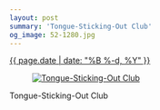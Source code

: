 ```yaml
---
layout: post
summary: 'Tongue-Sticking-Out Club'
og_image: 52-1280.jpg
---
```


<div class="post">
 <time>
  <a href="/52">
   {{ page.date | date: "%B %-d, %Y" }}
  </a>
 </time>
 <a href="/52">
  <figure data-taken="9/10/2013">
   <img alt="Tongue-Sticking-Out Club" sizes="(min-width: 700px) 50vw, calc(100vw - 2rem)" src="{{ site.assets_url }}/52-640.jpg" srcset="{{ site.assets_url }}/52-1280.jpg 1280w, {{ site.assets_url }}/52-960.jpg 960w, {{ site.assets_url }}/52-640.jpg 640w, {{ site.assets_url }}/52-320.jpg 320w"/>
  </figure>
 </a>
 <span>
  Tongue-Sticking-Out Club
 </span>
</div>
